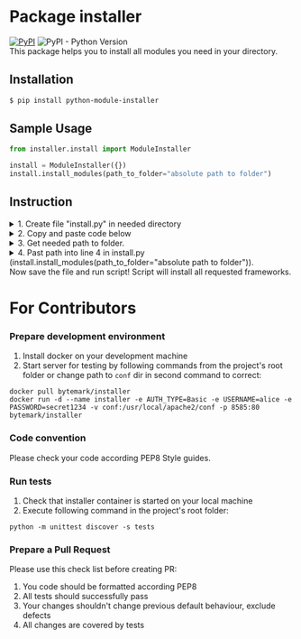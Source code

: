 Package installer 
=========
[![PyPI](https://img.shields.io/pypi/v/python-module-installer)](https://pypi.org/project/python-module-installer/) ![PyPI - Python Version](https://img.shields.io/pypi/pyversions/python-module-installer)  
This package helps you to install all modules you need in your directory.

Installation
------------
```bash
$ pip install python-module-installer
```

Sample Usage
------------
```python
from installer.install import ModuleInstaller

install = ModuleInstaller({})
install.install_modules(path_to_folder="absolute path to folder")
```


Instruction
------------
<details>
  <summary>1. Create file "install.py" in needed directory</summary>
  
![alt text](https://downloader.disk.yandex.ru/preview/0235fbd15e7ec0b26f90f2a80935e61e89df0572ecad6d009139c25658b3fce2/64d55395/iA_1u4ujWUcmzOBmOKRwtb_lybIQbDByhbVcvWnDbrlIYYObFDu7quXYclv4yhIQz_6v2pS4EFk0ILdrbdbNMw%3D%3D?uid=0&filename=2023-08-10_20-15-15.png&disposition=inline&hash=&limit=0&content_type=image%2Fpng&owner_uid=0&tknv=v2&size=2048x2048)
![alt text](https://downloader.disk.yandex.ru/preview/1605df921d82ea993000363f496952d766965d912b3bb5d147707bc678c67142/64d55497/aKVGJ-14kMQQzdRvvnF1wJJh_pjTCokqL8a_l8HNz8cxq--7ozbljK4h_JZUKeIuxviiBz_vTQFhFAPbxXV8mg%3D%3D?uid=0&filename=2023-08-10_20-18-26.png&disposition=inline&hash=&limit=0&content_type=image%2Fpng&owner_uid=0&tknv=v2&size=2048x2048)
</details>


<details>
  <summary>2. Copy and paste code below</summary>

![alt_text](https://downloader.disk.yandex.ru/preview/6b304b771c5dbb88c3546612e12f198cdbec4c0279c5e5e089c2e9341d2b7495/64d55564/dCTCH_ho22FI4FekYIIlcdJ6b7FmasDcAADZq8mRX9SHmeEdF1xT9PVg6zQjBq8VQUKqwfidJfCr_e8D0O6rQA%3D%3D?uid=0&filename=2023-08-10_20-22-44.png&disposition=inline&hash=&limit=0&content_type=image%2Fpng&owner_uid=0&tknv=v2&size=2048x2048)

```python
from intaller.install import ModuleInstaller

install = ModuleInstaller({})
install.install_modules(path_to_folder="absolute path to folder")
```
   and press CTRL + S (Save file)
</details>


<details>
  <summary>3. Get needed path to folder.</summary>
   Click right mouse button and click "Copy path"
   

![alt_text](https://downloader.disk.yandex.ru/preview/31b07d1ef35e68567aeab06ae80baf47864f85e8e23f0448f213f158f09a2c49/64d5560d/SVqPdcGkDamkJ8eLH0eZCfAnfKG6nyf7FmKBEzpzB1XKGx1HhEB_dTylQ12PMg2SUf40nnmBJE63qfhqY5Efaw%3D%3D?uid=0&filename=2023-08-10_20-26-02.png&disposition=inline&hash=&limit=0&content_type=image%2Fpng&owner_uid=0&tknv=v2&size=2048x2048)

</details>

<details>
  <summary>4. Past path into line 4 in install.py (install.install_modules(path_to_folder="absolute path to folder")).</summary>


![alt_text](https://downloader.disk.yandex.ru/preview/50298680d514b318da42a8b0831bcae646068c68dad22d4391477959a43d1009/64d556e2/iHwYS6KkLqtHa-rS0zUESlywuvzLE_iOxW9kqM4ySvamxEeomwE2_LgRPy_zgIkv-NzkfzDF8XSGG6LbaHbPrA%3D%3D?uid=0&filename=2023-08-10_20-29-41.png&disposition=inline&hash=&limit=0&content_type=image%2Fpng&owner_uid=0&tknv=v2&size=2048x2048)

4.1 Delete "\install.py" in path because it requires path to folder, not to file

![alt_text](https://downloader.disk.yandex.ru/preview/a51ec36bdde24c79bb4c29a4560dde4a601ba313a8b466bbd7e340ce14ec0f03/64d55770/E_UOwIZw9_6_3hGlnPz0Nn-NT01TYytURtlRCjOV6HhsUMtUZ1WX_XuJqRUJ7pZ2XpTxQoCqcT3fYdxgLExjWA%3D%3D?uid=0&filename=2023-08-10_20-32-07.png&disposition=inline&hash=&limit=0&content_type=image%2Fpng&owner_uid=0&tknv=v2&size=2048x2048)
</details>
Now save the file and run script! Script will install all requested frameworks.

# For Contributors

### Prepare development environment
1. Install docker on your development machine
1. Start server for testing by following commands from the project's root folder or change path to `conf` dir in second command to correct:
```shell script
docker pull bytemark/installer
docker run -d --name installer -e AUTH_TYPE=Basic -e USERNAME=alice -e PASSWORD=secret1234 -v conf:/usr/local/apache2/conf -p 8585:80 bytemark/installer
``` 

### Code convention

Please check your code according PEP8 Style guides.

### Run tests
1. Check that installer container is started on your local machine
1. Execute following command in the project's root folder:
```shell script
python -m unittest discover -s tests
```

### Prepare a Pull Request

Please use this check list before creating PR:
1. You code should be formatted according PEP8
1. All tests should successfully pass
1. Your changes shouldn't change previous default behaviour, exclude defects
1. All changes are covered by tests 
